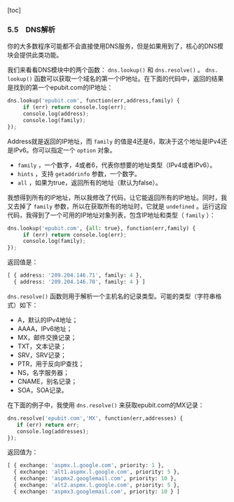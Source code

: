 [toc]

### 5.5　DNS解析

你的大多数程序可能都不会直接使用DNS服务，但是如果用到了，核心的DNS模块会提供此类功能。

我们来看看DNS模块中的两个函数： `dns.lookup()` 和 `dns.resolve()` 。 `dns. lookup()` 函数可以获取一个域名的第一个IP地址。在下面的代码中，返回的结果是找到的第一个epubit.com的IP地址：

```python
dns.lookup('epubit.com', function(err,address,family) {
     if (err) return console.log(err);
     console.log(address);
     console.log(family);
});
```

Address就是返回的IP地址，而 `family` 的值是4还是6，取决于这个地址是IPv4还是IPv6。你可以指定一个 `option` 对象。

+ `family` ，一个数字，4或者6，代表你想要的地址类型（IPv4或者IPv6）。
+ `hints` ，支持 `getaddrinfo` 参数，一个数字。
+ `all` ，如果为true，返回所有的地址（默认为false）。

我想得到所有的IP地址，所以我修改了代码，让它能返回所有的IP地址。同时，我又去掉了 `family` 参数，所以在获取所有的地址时，它就是 `undefined` 。运行这段代码，我得到了一个可用的IP地址对象列表，包含IP地址和类型（ `family` ）：

```python
dns.lookup('epubit.com', {all: true}, function(err,family) {
     if (err) return console.log(err);
     console.log(family);
});
```

返回值是：

```python
[ { address: '209.204.146.71', family: 4 },
  { address: '209.204.146.70', family: 4 } ]
```

`dns.resolve()` 函数则用于解析一个主机名的记录类型。可能的类型（字符串格式）如下：

+ A，默认的IPv4地址；
+ AAAA，IPv6地址；
+ MX，邮件交换记录；
+ TXT，文本记录；
+ SRV，SRV记录；
+ PTR，用于反向IP查找；
+ NS，名字服务器；
+ CNAME，别名记录；
+ SOA，SOA记录。

在下面的例子中，我使用 `dns.resolve()` 来获取epubit.com的MX记录：

```python
dns.resolve('epubit.com','MX', function(err,addresses) {
   if (err) return err;
   console.log(addresses);
});
```

返回值为：

```python
[ { exchange: 'aspmx.l.google.com', priority: 1 },
  { exchange: 'alt1.aspmx.l.google.com', priority: 5 },
  { exchange: 'aspmx2.googlemail.com', priority: 10 },
  { exchange: 'alt2.aspmx.l.google.com', priority: 5 },
  { exchange: 'aspmx3.googlemail.com', priority: 10 } ]
```



